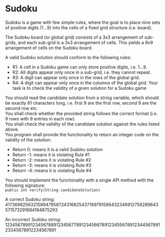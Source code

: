 # Sudoku

Sudoku is a game with few simple rules, where the goal is to place nine sets of positive digits (1...9) into the cells of a fixed grid structure (i.e. board).

The Sudoku board (or global grid) consists of a 3x3 arrangement of sub-grids, and each sub-grid is a 3x3 arrangement of cells. This yields a 9x9 arrangement of cells on the Sudoku board.

A valid Sudoku solution should conform to the following rules:

- R1: A cell in a Sudoku game can only store positive digits, i.e. 1...9.
- R2: All digits appear only once in a sub-grid, i.e. they cannot repeat.
- R3: A digit can appear only once in the rows of the global grid.
- R4: A digit can appear only once in the columns of the global grid.
Your task is to check the validity of a given solution for a Sudoku game

You should read the candidate solution from a string variable, which should be exactly 81 characters long, i.e. first 9 are the first row, second 9 are the second row etc.  
You shall check whether the provided string follows the correct format (i.e. 9 rows with 9 entries in each row).  
You shall check the validity of the candidate solution against the rules listed above.  
You program shall provide the functionality to return an integer code on the validity of the solution:
- Return 0: means it is a valid Sudoku solution
- Return -1: means it is violating Rule #1
- Return -2: means it is violating Rule #2
- Return -3: means it is violating Rule #3
- Return -4: means it is violating Rule #4

You should implement the functionality with a single API method with the following signature:  
`public int verify(String candidateSolution)`

A correct Sudoku string: 417369825632158947958724316825437169791586432346912758289643571573291684164875293

An incorrect Sudoku string: 123456789912345678891234567789123456678912345567891234456789123345678912234567891
